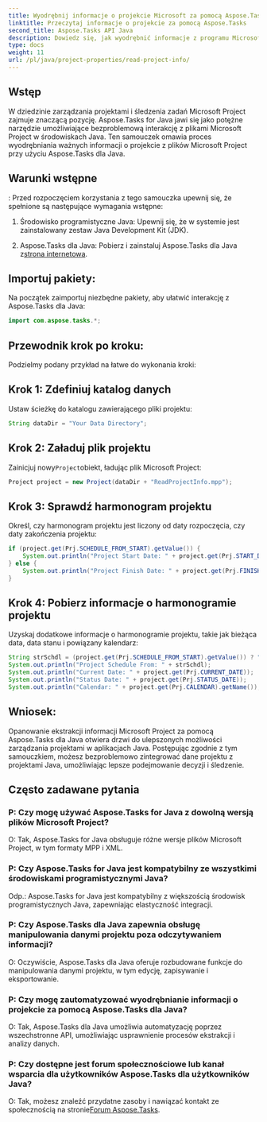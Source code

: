 ```yaml
---
title: Wyodrębnij informacje o projekcie Microsoft za pomocą Aspose.Tasks dla Java
linktitle: Przeczytaj informacje o projekcie za pomocą Aspose.Tasks
second_title: Aspose.Tasks API Java
description: Dowiedz się, jak wyodrębnić informacje z programu Microsoft Project za pomocą Aspose.Tasks dla Java. Ulepsz zarządzanie projektami w aplikacjach Java bez wysiłku.
type: docs
weight: 11
url: /pl/java/project-properties/read-project-info/
---
```

## Wstęp
W dziedzinie zarządzania projektami i śledzenia zadań Microsoft Project zajmuje znaczącą pozycję. Aspose.Tasks for Java jawi się jako potężne narzędzie umożliwiające bezproblemową interakcję z plikami Microsoft Project w środowiskach Java. Ten samouczek omawia proces wyodrębniania ważnych informacji o projekcie z plików Microsoft Project przy użyciu Aspose.Tasks dla Java.
## Warunki wstępne
:
Przed rozpoczęciem korzystania z tego samouczka upewnij się, że spełnione są następujące wymagania wstępne:
1. Środowisko programistyczne Java: Upewnij się, że w systemie jest zainstalowany zestaw Java Development Kit (JDK).
   
2.  Aspose.Tasks dla Java: Pobierz i zainstaluj Aspose.Tasks dla Java z[strona internetowa](https://releases.aspose.com/tasks/java/).

## Importuj pakiety:
Na początek zaimportuj niezbędne pakiety, aby ułatwić interakcję z Aspose.Tasks dla Java:
```java
import com.aspose.tasks.*;
```
## Przewodnik krok po kroku:
Podzielmy podany przykład na łatwe do wykonania kroki:
## Krok 1: Zdefiniuj katalog danych
Ustaw ścieżkę do katalogu zawierającego pliki projektu:
```java
String dataDir = "Your Data Directory";
```
## Krok 2: Załaduj plik projektu
 Zainicjuj nowy`Project`obiekt, ładując plik Microsoft Project:
```java
Project project = new Project(dataDir + "ReadProjectInfo.mpp");
```
## Krok 3: Sprawdź harmonogram projektu
Określ, czy harmonogram projektu jest liczony od daty rozpoczęcia, czy daty zakończenia projektu:
```java
if (project.get(Prj.SCHEDULE_FROM_START).getValue()) {
    System.out.println("Project Start Date: " + project.get(Prj.START_DATE));
} else {
    System.out.println("Project Finish Date: " + project.get(Prj.FINISH_DATE));
}
```
## Krok 4: Pobierz informacje o harmonogramie projektu
Uzyskaj dodatkowe informacje o harmonogramie projektu, takie jak bieżąca data, data stanu i powiązany kalendarz:
```java
String strSchdl = (project.get(Prj.SCHEDULE_FROM_START).getValue()) ? "Project Start Date" : "Project Finish Date";
System.out.println("Project Schedule From: " + strSchdl);
System.out.println("Current Date: " + project.get(Prj.CURRENT_DATE));
System.out.println("Status Date: " + project.get(Prj.STATUS_DATE));
System.out.println("Calendar: " + project.get(Prj.CALENDAR).getName());
```

## Wniosek:
Opanowanie ekstrakcji informacji Microsoft Project za pomocą Aspose.Tasks dla Java otwiera drzwi do ulepszonych możliwości zarządzania projektami w aplikacjach Java. Postępując zgodnie z tym samouczkiem, możesz bezproblemowo zintegrować dane projektu z projektami Java, umożliwiając lepsze podejmowanie decyzji i śledzenie.
## Często zadawane pytania
### P: Czy mogę używać Aspose.Tasks for Java z dowolną wersją plików Microsoft Project?
O: Tak, Aspose.Tasks for Java obsługuje różne wersje plików Microsoft Project, w tym formaty MPP i XML.
### P: Czy Aspose.Tasks for Java jest kompatybilny ze wszystkimi środowiskami programistycznymi Java?
Odp.: Aspose.Tasks for Java jest kompatybilny z większością środowisk programistycznych Java, zapewniając elastyczność integracji.
### P: Czy Aspose.Tasks dla Java zapewnia obsługę manipulowania danymi projektu poza odczytywaniem informacji?
O: Oczywiście, Aspose.Tasks dla Java oferuje rozbudowane funkcje do manipulowania danymi projektu, w tym edycję, zapisywanie i eksportowanie.
### P: Czy mogę zautomatyzować wyodrębnianie informacji o projekcie za pomocą Aspose.Tasks dla Java?
O: Tak, Aspose.Tasks dla Java umożliwia automatyzację poprzez wszechstronne API, umożliwiając usprawnienie procesów ekstrakcji i analizy danych.
### P: Czy dostępne jest forum społecznościowe lub kanał wsparcia dla użytkowników Aspose.Tasks dla użytkowników Java?
 O: Tak, możesz znaleźć przydatne zasoby i nawiązać kontakt ze społecznością na stronie[Forum Aspose.Tasks](https://forum.aspose.com/c/tasks/15).